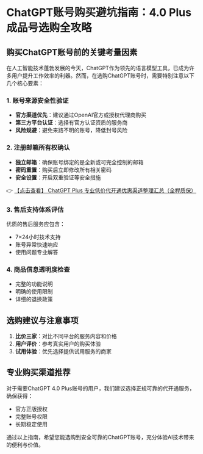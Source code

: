 # ChatGPT账号购买避坑指南：4.0 Plus成品号选购全攻略

## 购买ChatGPT账号前的关键考量因素

在人工智能技术蓬勃发展的今天，ChatGPT作为领先的语言模型工具，已成为许多用户提升工作效率的利器。然而，在选购ChatGPT账号时，需要特别注意以下几个核心要素：

### 1. 账号来源安全性验证

- **官方渠道优先**：建议通过OpenAI官方或授权代理商购买
- **第三方平台认证**：选择有官方认证资质的服务商
- **风险规避**：避免来路不明的账号，降低封号风险

### 2. 注册邮箱所有权确认

- **独立邮箱**：确保账号绑定的是全新或可完全控制的邮箱
- **密码重置**：购买后立即修改所有相关密码
- **安全设置**：开启双重验证等安全措施

👉 [【点击查看】 ChatGPT Plus 专业低价代开通优惠渠道整理汇总（全程质保）](https://bit.ly/DaiKai)

### 3. 售后支持体系评估

优质的售后服务应包含：
- 7×24小时技术支持
- 账号异常快速响应
- 使用问题专业解答

### 4. 商品信息透明度检查

- 完整的功能说明
- 明确的使用限制
- 详细的退换政策

## 选购建议与注意事项

1. **比价三家**：对比不同平台的服务内容和价格
2. **用户评价**：参考真实用户的购买体验
3. **试用体验**：优先选择提供试用服务的商家

## 专业购买渠道推荐

对于需要ChatGPT 4.0 Plus账号的用户，我们建议选择正规可靠的代开通服务，确保获得：

- 官方正版授权
- 完整账号权限
- 长期稳定使用

通过以上指南，希望您能选购到安全可靠的ChatGPT账号，充分体验AI技术带来的便利与价值。